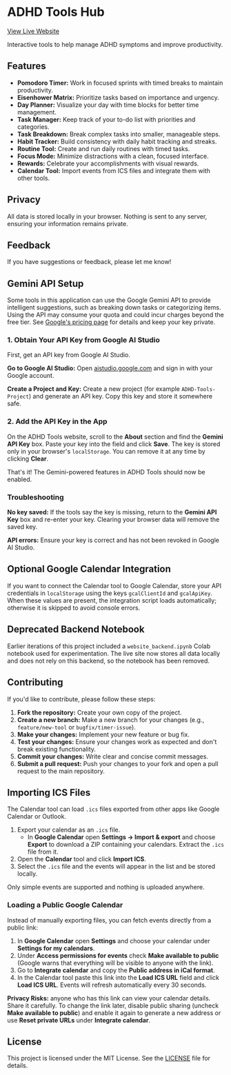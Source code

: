 # ADHD Tools Hub

[View Live Website](https://jobellet.github.io/ADHDtools/)

Interactive tools to help manage ADHD symptoms and improve productivity.

## Features

*   **Pomodoro Timer:** Work in focused sprints with timed breaks to maintain productivity.
*   **Eisenhower Matrix:** Prioritize tasks based on importance and urgency.
*   **Day Planner:** Visualize your day with time blocks for better time management.
*   **Task Manager:** Keep track of your to-do list with priorities and categories.
*   **Task Breakdown:** Break complex tasks into smaller, manageable steps.
*   **Habit Tracker:** Build consistency with daily habit tracking and streaks.
*   **Routine Tool:** Create and run daily routines with timed tasks.
*   **Focus Mode:** Minimize distractions with a clean, focused interface.
*   **Rewards:** Celebrate your accomplishments with visual rewards.
*   **Calendar Tool:** Import events from ICS files and integrate them with other tools.

## Privacy

All data is stored locally in your browser. Nothing is sent to any server, ensuring your information remains private.

## Feedback

If you have suggestions or feedback, please let me know!

## Gemini API Setup
Some tools in this application can use the Google Gemini API to provide intelligent suggestions, such as breaking down tasks or categorizing items. Using the API may consume your quota and could incur charges beyond the free tier. See [Google's pricing page](https://ai.google.dev/pricing) for details and keep your key private.

### 1. Obtain Your API Key from Google AI Studio
First, get an API key from Google AI Studio.

**Go to Google AI Studio:** Open [aistudio.google.com](https://aistudio.google.com) and sign in with your Google account.

**Create a Project and Key:** Create a new project (for example `ADHD-Tools-Project`) and generate an API key. Copy this key and store it somewhere safe.

### 2. Add the API Key in the App
On the ADHD Tools website, scroll to the **About** section and find the **Gemini API Key** box. Paste your key into the field and click **Save**. The key is stored only in your browser's `localStorage`. You can remove it at any time by clicking **Clear**.

That's it! The Gemini-powered features in ADHD Tools should now be enabled.

### Troubleshooting
**No key saved:** If the tools say the key is missing, return to the **Gemini API Key** box and re-enter your key. Clearing your browser data will remove the saved key.

**API errors:** Ensure your key is correct and has not been revoked in Google AI Studio.

## Optional Google Calendar Integration

If you want to connect the Calendar tool to Google Calendar, store your API credentials in `localStorage` using the keys `gcalClientId` and `gcalApiKey`. When these values are present, the integration script loads automatically; otherwise it is skipped to avoid console errors.

## Deprecated Backend Notebook

Earlier iterations of this project included a `website_backend.ipynb` Colab notebook used for experimentation. The live site now stores all data locally and does not rely on this backend, so the notebook has been removed.

## Contributing

If you'd like to contribute, please follow these steps:

1.  **Fork the repository:** Create your own copy of the project.
2.  **Create a new branch:** Make a new branch for your changes (e.g., `feature/new-tool` or `bugfix/timer-issue`).
3.  **Make your changes:** Implement your new feature or bug fix.
4.  **Test your changes:** Ensure your changes work as expected and don't break existing functionality.
5.  **Commit your changes:** Write clear and concise commit messages.
6.  **Submit a pull request:** Push your changes to your fork and open a pull request to the main repository.

## Importing ICS Files

The Calendar tool can load `.ics` files exported from other apps like Google Calendar or Outlook.

1. Export your calendar as an `.ics` file.
   - In **Google Calendar** open **Settings → Import & export** and choose **Export** to download a ZIP containing your calendars. Extract the `.ics` file from it.
2. Open the **Calendar** tool and click **Import ICS**.
3. Select the `.ics` file and the events will appear in the list and be stored locally.

Only simple events are supported and nothing is uploaded anywhere.

### Loading a Public Google Calendar

Instead of manually exporting files, you can fetch events directly from a public link:

1. In **Google Calendar** open **Settings** and choose your calendar under **Settings for my calendars**.
2. Under **Access permissions for events** check **Make available to public** (Google warns that everything will be visible to anyone with the link).
3. Go to **Integrate calendar** and copy the **Public address in iCal format**.
4. In the Calendar tool paste this link into the **Load ICS URL** field and click **Load ICS URL**. Events will refresh automatically every 30 seconds.

**Privacy Risks:** anyone who has this link can view your calendar details. Share it carefully. To change the link later, disable public sharing (uncheck **Make available to public**) and enable it again to generate a new address or use **Reset private URLs** under **Integrate calendar**.


## License

This project is licensed under the MIT License. See the [LICENSE](https://opensource.org/licenses/MIT) file for details.

